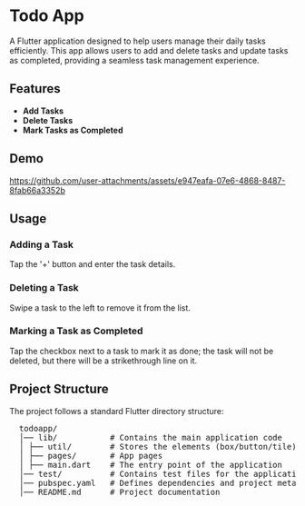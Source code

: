 # Todo App

A Flutter application designed to help users manage their daily tasks efficiently. This app allows users to add and delete tasks and update tasks as completed, providing a seamless task management experience.

## Features

- **Add Tasks** 
- **Delete Tasks** 
- **Mark Tasks as Completed**

## Demo

https://github.com/user-attachments/assets/e947eafa-07e6-4868-8487-8fab66a3352b

## Usage

### Adding a Task
Tap the '+' button and enter the task details.​

### Deleting a Task
Swipe a task to the left to remove it from the list.​

### Marking a Task as Completed
Tap the checkbox next to a task to mark it as done; the task will not be deleted, but there will be a strikethrough line on it.


## Project Structure

The project follows a standard Flutter directory structure:
<pre>
  todoapp/ 
  │── lib/           # Contains the main application code 
  │ ├── util/        # Stores the elements (box/button/tile)
  │ ├── pages/       # App pages
  │ ├── main.dart    # The entry point of the application 
  │── test/          # Contains test files for the application 
  │── pubspec.yaml   # Defines dependencies and project metadata 
  │── README.md      # Project documentation
</pre>

